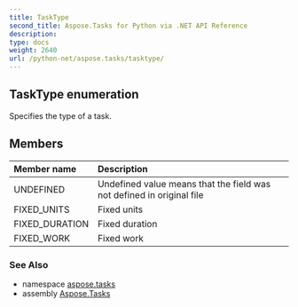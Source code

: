 ```yaml
---
title: TaskType
second_title: Aspose.Tasks for Python via .NET API Reference
description: 
type: docs
weight: 2640
url: /python-net/aspose.tasks/tasktype/
---
```


## TaskType enumeration

Specifies the type of a task.

## Members
| Member name | Description |
| :- | :- |
|UNDEFINED|Undefined value means that the field was not defined in original file|
|FIXED_UNITS|Fixed units|
|FIXED_DURATION|Fixed duration|
|FIXED_WORK|Fixed work|

### See Also

* namespace [aspose.tasks](/tasks/python-net/aspose.tasks/)
* assembly [Aspose.Tasks](/tasks/python-net/)

